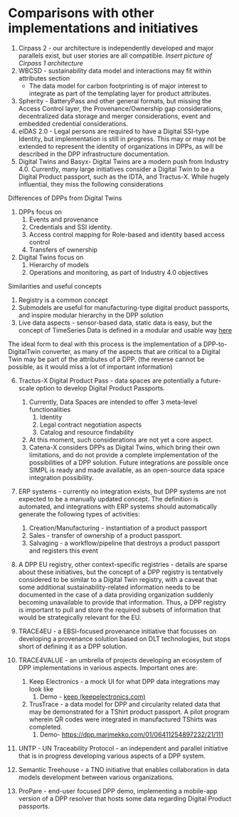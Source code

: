 # Comparisons with other implementations and initiatives

1. Cirpass 2 - our architecture is independently developed and major parallels exist, but user stories are all compatible. _Insert picture of Cirpass 1 architecture_
2. WBCSD - sustainability data model and interactions may fit within attributes section
    - The data model for carbon footprinting is of major interest to integrate as part of the templating layer for product attributes.
3. Spherity - BatteryPass and other general formats, but missing the Access Control layer, the Provenance/Ownership gap considerations, decentralized data storage and merger considerations, event and embedded credential considerations.
4. eIDAS 2.0 - Legal persons are required to have a Digital SSI-type Identity, but implementation is still in progress. This may or may not be extended to represent the identity of organizations in DPPs, as will be described in the DPP infrastructure documentation.
5. Digital Twins and Basyx- Digital Twins are a modern push from Industry 4.0. Currently, many large initiatives consider a Digital Twin to be a Digital Product passport, such as the IDTA, and Tractus-X. While hugely influential, they miss the following considerations

Differences of DPPs from Digital Twins

1. DPPs focus on
    1. Events and provenance
    2. Credentials and SSI identity.
    3. Access control mapping for Role-based and identity based access control
    4. Transfers of ownership
2. Digital Twins focus on
    1. Hierarchy of models
    2. Operations and monitoring, as part of Industry 4.0 objectives

Similarities and useful concepts

1. Registry is a common concept
2. Submodels are useful for manufacturing-type digital product passports, and inspire modular hierarchy in the DPP solution
3. Live data aspects - sensor-based data, static data is easy, but the concept of TimeSeries Data is defined in a modular and usable way [here](https://industrialdigitaltwin.org/wp-content/uploads/2023/03/IDTA-02008-1-1_Submodel_TimeSeriesData.pdf)

The ideal form to deal with this process is the implementation of a DPP-to-DigitalTwin converter, as many of the aspects that are critical to a Digital Twin may be part of the attributes of a DPP. (the reverse cannot be possible, as it would miss a lot of important information)

6. Tractus-X Digital Product Pass - data spaces are potentially a future-scale option to develop Digital Product Passports.

    1. Currently, Data Spaces are intended to offer 3 meta-level functionalities
        1. Identity
        2. Legal contract negotiation aspects
        3. Catalog and resource findability
    2. At this moment, such considerations are not yet a core aspect.
    3. Catena-X considers DPPs as Digital Twins, which bring their own limitations, and do not provide a complete implementation of the possibilities of a DPP solution.
    Future integrations are possible once SIMPL is ready and made available, as an open-source data space integration possibility.

7. ERP systems - currently no integration exists, but DPP systems are not expected to be a manually updated concept. The definition is automated, and integrations with ERP systems should automatically generate the following types of activities:
    
    1. Creation/Manufacturing  - instantiation of a product passport
    2. Sales - transfer of ownership of a product passport.
    3. Salvaging - a workflow/pipeline that destroys a product passport and registers this event

8. A DPP EU registry, other context-specific registries - details are sparse about these initiatives, but the concept of a DPP registry is tentatively considered to be similar to a Digital Twin registry, with a caveat that some additional sustainability-related information needs to be documented in the case of a data providing organization suddenly becoming unavailable to provide that information. Thus, a DPP registry is important to pull and store the required subsets of information that would be strategically relevant for the EU.

9. TRACE4EU - a EBSI-focused provenance initiative that focusses on developing a  provenance solution based on DLT technologies, but stops short of defining it as a DPP solution.

10. TRACE4VALUE - an umbrella of projects developing an ecosystem of DPP implementations in various aspects. Important ones are:
    1. Keep Electronics - a mock UI for what DPP data integrations may look like
        1. Demo - [keep (keepelectronics.com)](https://keepelectronics.com/#/product/PF0H268N)
    2. TrusTrace - a data model for DPP and circularity related data that may be demonstrated for a TShirt product passport. A pilot program wherein QR codes were integrated in manufactured TShirts was completed.
        1. Demo- <https://dpp.marimekko.com/01/06411254897232/21/111>
11. UNTP - UN Traceability Protocol - an independent and parallel initiative that is in progress developing various aspects of a DPP system.
12. Semantic Treehouse - a TNO initiative that enables collaboration in data models development between various organizations.
13. ProPare - end-user focused DPP demo, implementing a mobile-app version of a DPP resolver that hosts some data regarding Digital Product passports.
